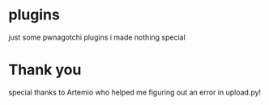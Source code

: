 # plugins
just some pwnagotchi plugins i made nothing special

# Thank you
special thanks to Artemio who helped me figuring out an error in upload.py!
